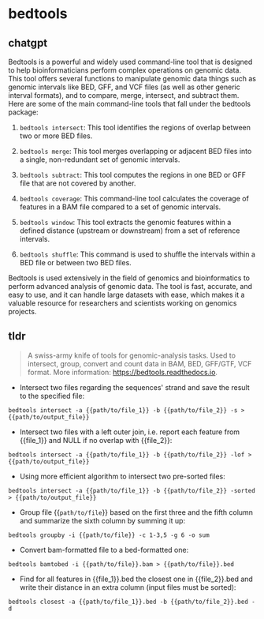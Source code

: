 # bedtools 
## chatgpt 
Bedtools is a powerful and widely used command-line tool that is designed to help bioinformaticians perform complex operations on genomic data. This tool offers several functions to manipulate genomic data things such as genomic intervals like BED, GFF, and VCF files (as well as other generic interval formats), and to compare, merge, intersect, and subtract them. Here are some of the main command-line tools that fall under the bedtools package:

1. `bedtools intersect`: This tool identifies the regions of overlap between two or more BED files.

2. `bedtools merge`: This tool merges overlapping or adjacent BED files into a single, non-redundant set of genomic intervals.

3. `bedtools subtract`: This tool computes the regions in one BED or GFF file that are not covered by another.

4. `bedtools coverage`: This command-line tool calculates the coverage of features in a BAM file compared to a set of genomic intervals.

5. `bedtools window`: This tool extracts the genomic features within a defined distance (upstream or downstream) from a set of reference intervals.

6. `bedtools shuffle`: This command is used to shuffle the intervals within a BED file or between two BED files.

Bedtools is used extensively in the field of genomics and bioinformatics to perform advanced analysis of genomic data. The tool is fast, accurate, and easy to use, and it can handle large datasets with ease, which makes it a valuable resource for researchers and scientists working on genomics projects. 

## tldr 
 
> A swiss-army knife of tools for genomic-analysis tasks.
> Used to intersect, group, convert and count data in BAM, BED, GFF/GTF, VCF format.
> More information: <https://bedtools.readthedocs.io>.

- Intersect two files regarding the sequences' strand and save the result to the specified file:

`bedtools intersect -a {{path/to/file_1}} -b {{path/to/file_2}} -s > {{path/to/output_file}}`

- Intersect two files with a left outer join, i.e. report each feature from {{file_1}} and NULL if no overlap with {{file_2}}:

`bedtools intersect -a {{path/to/file_1}} -b {{path/to/file_2}} -lof > {{path/to/output_file}}`

- Using more efficient algorithm to intersect two pre-sorted files:

`bedtools intersect -a {{path/to/file_1}} -b {{path/to/file_2}} -sorted > {{path/to/output_file}}`

- Group file {{`path/to/file`}} based on the first three and the fifth column and summarize the sixth column by summing it up:

`bedtools groupby -i {{path/to/file}} -c 1-3,5 -g 6 -o sum`

- Convert bam-formatted file to a bed-formatted one:

`bedtools bamtobed -i {{path/to/file}}.bam > {{path/to/file}}.bed`

- Find for all features in {{file_1}}.bed the closest one in {{file_2}}.bed and write their distance in an extra column (input files must be sorted):

`bedtools closest -a {{path/to/file_1}}.bed -b {{path/to/file_2}}.bed -d`
